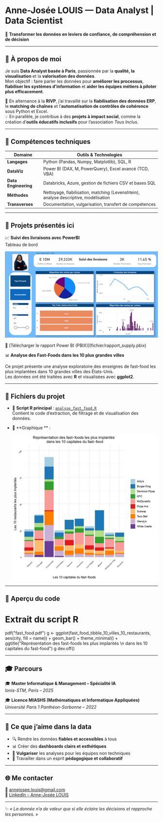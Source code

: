 # Anne-Josée LOUIS — Data Analyst | Data Scientist 

🎯 **Transformer les données en leviers de confiance, de compréhension et de décision**

---

## 👋 À propos de moi  

Je suis **Data Analyst basée à Paris**, passionnée par la **qualité, la visualisation** et la **valorisation des données**.  
Mon objectif : faire parler les données pour **améliorer les processus**, **fiabiliser les systèmes d’information** et **aider les équipes métiers à piloter plus efficacement**.

💼 En alternance à la **RIVP**, j’ai travaillé sur la **fiabilisation des données ERP**, le **matching de chaînes** et l’**automatisation de contrôles de cohérence** sous Python et Excel.  
💡 En parallèle, je contribue à des **projets à impact social**, comme la création d’**outils éducatifs inclusifs** pour l’association *Tous Inclus*.  

---

## 🧰 Compétences techniques  

| Domaine | Outils & Technologies |
|----------|------------------------|
| **Langages** | Python (Pandas, Numpy, Matplotlib), SQL, R |
| **DataViz** | Power BI (DAX, M, PowerQuery), Excel avancé (TCD, VBA) |
| **Data Engineering** | Databricks, Azure, gestion de fichiers CSV et bases SQL |
| **Méthodes** | Nettoyage, fiabilisation, matching (Levenshtein), analyse descriptive, modélisation |
| **Transverses** | Documentation, vulgarisation, transfert de compétences |

---

## 📂 Projets présentés ici  

📈 **Suivi des livraisons avec PowerBI**  
  Tableau de bord
  <p align="center">
  <img src="img/rapport_supply.png" alt="Aperçu du rapport Power BI" width="600">
</p>
📂 [Télécharger le rapport Power BI (PBIX)](fichier/rapport_supply.pbix)

📊 **Analyse des Fast-Foods dans les 10 plus grandes villes**

Ce projet présente une analyse exploratoire des enseignes de fast-food les plus implantées dans 10 grandes villes des États-Unis.  
Les données ont été traitées avec **R** et visualisées avec **ggplot2**.

---

## 📁 Fichiers du projet

- 📜 **Script R principal** : [`analyse_fast_food.R`](fichier/analyse_fast_food.R)  
  Contient le code d’extraction, de filtrage et de visualisation des données.

- 📄 **Graphique ** :
  <p align="center">
  <img src="img/fast_food.jpg" alt="Aperçu du rapport R" width="600">


---

## 🧠 Aperçu du code

# Extrait du script R
pdf("fast_food.pdf")
g <- ggplot(fast_food_tibble_10_villes_10_restaurants, aes(city, fill = name)) +
  geom_bar() +
  theme_minimal() +
  ggtitle("Représentation des fast-foods les plus implantés \n dans les 10 capitales du fast-food")
g
dev.off()




---

## 🎓 Parcours  

🎓 **Master Informatique & Management – Spécialité IA**  
*Ionis-STM, Paris – 2025*  

🎓 **Licence MIASHS (Mathématiques et Informatique Appliquées)**  
*Université Paris 1 Panthéon-Sorbonne – 2022*  

---

## 💬 Ce que j’aime dans la data  

- 🔍 Rendre les données **fiables et accessibles** à tous  
- 📊 Créer des **dashboards clairs et esthétiques**  
- 🧩 **Vulgariser** les analyses pour les équipes non techniques  
- 🤝 Travailler dans un esprit **pédagogique et collaboratif**

---

## 🌐 Me contacter  

📧 [annejosee.louis@gmail.com](mailto:annejosee.louis@gmail.com)  
💼 [LinkedIn – Anne-Josée LOUIS](https://www.linkedin.com/in/anne-josee-louis)  


---
✨ *« La donnée n’a de valeur que si elle éclaire les décisions et rapproche les personnes. »*  
